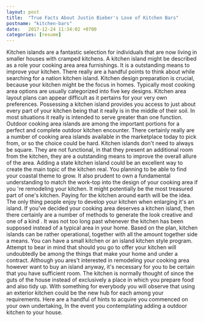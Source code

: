 ```yaml
---
layout: post
title:  "True Facts About Justin Bieber's Love of Kitchen Bars"
postname: "kitchen-bars"
date:   2017-12-24 11:34:02 +0700
categories: [resume]
---
```

Kitchen islands are a fantastic selection for individuals that are now living in smaller houses with cramped kitchens. A kitchen island might be described as a role your cooking area area furnishings. It is a outstanding means to improve your kitchen. There really are a handful points to think about while searching for a nation kitchen island. Kitchen design preparation is crucial, because your kitchen might be the focus in homes. Typically most cooking area options are usually categorized into five key designs. Kitchen area layout plans can appear difficult as it pertains for your very own preferences. Possessing a kitchen island provides you access to just about every part of your kitchen being that it really is in the middle of their soil. In most situations it really is intended to serve greater than one function. Outdoor cooking area islands are among the important portions for a perfect and complete outdoor kitchen encounter. There certainly really are a number of cooking area islands available in the marketplace today to pick from, or so the choice could be hard. Kitchen islands don't need to always be square. They are not functional, in that they present an additional room from the kitchen, they are a outstanding means to improve the overall allure of the area. Adding a state kitchen island could be an excellent way to create the main topic of the kitchen real. You planning to be able to find your coastal theme to grow. It also prudent to own a fundamental understanding to match the work-top into the design of your cooking area if you 're remodeling your kitchen. It might potentially be the most treasured part of one's kitchen. Paying for the kitchen around earth will be the idea. The only thing people enjoy to develop your kitchen when enlarging it's an island. If you've decided your cooking area deserves a kitchen island, then there certainly are a number of methods to generate the look creative and one of a kind . It was not too long past whenever the kitchen has been supposed instead of a typical area in your home. Based on the plan, kitchen islands can be rather operational, together with all the amount together side a means. You can have a small kitchen or an island kitchen style program. Attempt to bear in mind that should you go to offer your kitchen will undoubtedly be among the things that make your home and under a contract. Although you ares't interested in remodeling your cooking area however want to buy an island anyway, it's necessary for you to be certain that you have sufficient room. The kitchen is normally thought of since the guts of the house instead of exclusively a place in which you prepare food and also tidy up. With something for everybody you will observe that using an exterior kitchen could be the new hub for each among your requirements. Here are a handful of hints to acquire you commenced on your own undertaking, In the event you contemplating adding a outdoor kitchen to your house.
